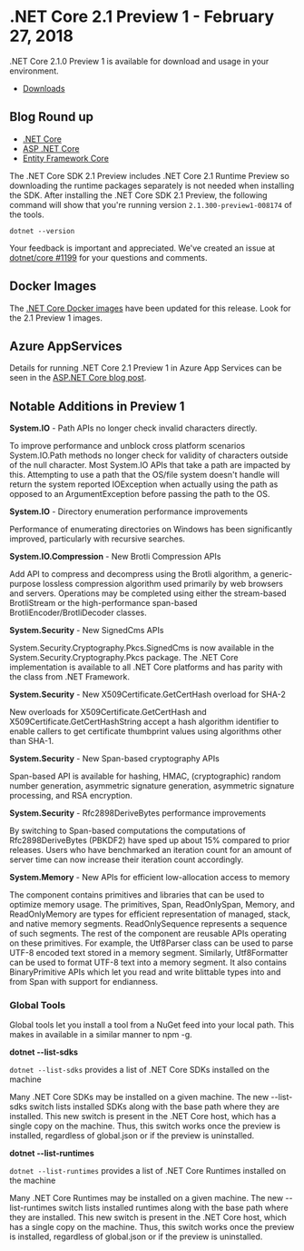 # .NET Core 2.1 Preview 1 - February 27, 2018

.NET Core 2.1.0 Preview 1 is available for download and usage in your environment.

* [Downloads](https://www.microsoft.com/net/download/dotnet-core/sdk-2.1.300-preview1)

## Blog Round up

* [.NET Core](https://blogs.msdn.microsoft.com/dotnet/2018/02/27/announcing-net-core-2-1-preview-1/)
* [ASP .NET Core](https://blogs.msdn.microsoft.com/webdev/2018/02/27/asp-net-core-2-1-0-preview1-now-available/)
* [Entity Framework Core](https://blogs.msdn.microsoft.com/dotnet/2018/02/27/announcing-entity-framework-core-2-1-preview-1/)

The .NET Core SDK 2.1 Preview includes .NET Core 2.1 Runtime Preview so downloading the runtime packages separately is not needed when installing the SDK. After installing the .NET Core SDK 2.1 Preview, the following command will show that you're running version `2.1.300-preview1-008174` of the tools.

`dotnet --version`

Your feedback is important and appreciated. We've created an issue at [dotnet/core #1199](https://github.com/dotnet/core/issues/1199) for your questions and comments.

## Docker Images

The [.NET Core Docker images](https://hub.docker.com/r/microsoft/dotnet/) have been updated for this release. Look for the 2.1 Preview 1 images.

## Azure AppServices

Details for running .NET Core 2.1 Preview 1 in Azure App Services can be seen in the [ASP.NET Core blog post](https://blogs.msdn.microsoft.com/webdev/2018/02/27/asp-net-core-2-1-0-preview1-now-available/).

## Notable Additions in Preview 1

**System.IO** - Path APIs no longer check invalid characters directly.

To improve performance and unblock cross platform scenarios System.IO.Path methods no longer check for validity of characters outside of the null character. Most System.IO APIs that take a path are impacted by this. Attempting to use a path that the OS/file system doesn't handle will return the system reported IOException when actually using the path as opposed to an ArgumentException before passing the path to the OS.

**System.IO** - Directory enumeration performance improvements

Performance of enumerating directories on Windows has been significantly improved, particularly with recursive searches.

**System.IO.Compression** - New Brotli Compression APIs

Add API to compress and decompress using the Brotli algorithm, a generic-purpose lossless compression algorithm used primarily by web browsers and servers. Operations may be completed using either the stream-based BrotliStream or the high-performance span-based BrotliEncoder/BrotliDecoder classes.

**System.Security** - New SignedCms APIs

System.Security.Cryptography.Pkcs.SignedCms is now available in the System.Security.Cryptography.Pkcs package.  The .NET Core implementation is available to all .NET Core platforms and has parity with the class from .NET Framework.

**System.Security** - New X509Certificate.GetCertHash overload for SHA-2

New overloads for X509Certificate.GetCertHash and X509Certificate.GetCertHashString accept a hash algorithm identifier to enable callers to get certificate thumbprint values using algorithms other than SHA-1.

**System.Security** - New Span-based cryptography APIs

Span-based API is available for hashing, HMAC, (cryptographic) random number generation, asymmetric signature generation, asymmetric signature processing, and RSA encryption.

**System.Security** - Rfc2898DeriveBytes performance improvements

By switching to Span-based computations the computations of Rfc2898DeriveBytes (PBKDF2) have sped up about 15% compared to prior releases.  Users who have benchmarked an iteration count for an amount of server time can now increase their iteration count accordingly.

**System.Memory** - New APIs for efficient low-allocation access to memory

The component contains primitives and libraries that can be used to optimize memory usage. The primitives, Span<T>, ReadOnlySpan<T>, Memory<T>, and ReadOnlyMemory<T> are types for efficient representation of managed, stack, and native memory segments.  ReadOnlySequence<T> represents a sequence of such segments. The rest of the component are reusable APIs operating on these primitives. For example, the Utf8Parser class can be used to parse UTF-8 encoded text stored in a memory segment. Similarly, Utf8Formatter can be used to format UTF-8 text into a memory segment. It also contains BinaryPrimitive APIs which let you read and write blittable types into and from Span<byte> with support for endianness.

### Global Tools

Global tools let you install a tool from a NuGet feed into your local path. This makes in available in a similar manner to npm -g. 

**dotnet --list-sdks**

`dotnet --list-sdks` provides a list of .NET Core SDKs installed on the machine

Many .NET Core SDKs may be installed on a given machine. The new --list-sdks switch lists installed SDKs along with the base path where they are installed. This new switch is present in the .NET Core host, which has a single copy on the machine. Thus, this switch works once the preview is installed, regardless of global.json or if the preview is uninstalled.

**dotnet --list-runtimes**

`dotnet --list-runtimes` provides a list of .NET Core Runtimes installed on the machine

Many .NET Core Runtimes may be installed on a given machine. The new --list-runtimes switch lists installed runtimes along with the base path where they are installed. This new switch is present in the .NET Core host, which has a single copy on the machine. Thus, this switch works once the preview is installed, regardless of global.json or if the preview is uninstalled.